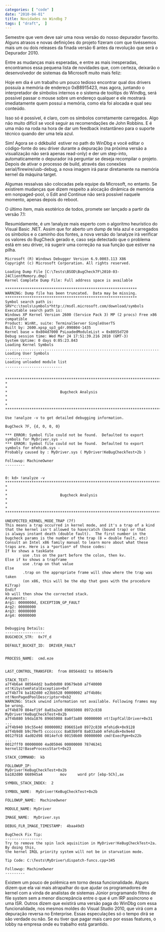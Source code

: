 ```yaml
---
categories: [ "code" ]
date: "2010-04-01"
title: Novidades no Windbg 7
tags: [ "draft",  ]
---
```

Semestre que vem deve sair uma nova versão do nosso depurador favorito. Alguns atrasos e novas definições do projeto fizeram com que tivéssemos mais um ou dois releases da finada versão 6 antes da revolução que será o Depurador 2010.

Entre as mudanças mais esperadas, e entre as mais inesperadas, encontramos essa pequena lista de novidades que, com certeza, deixarão o desenvolvedor de sistemas da Microsoft muito mais feliz:


Hoje em dia é um trabalho um pouco tedioso encontrar qual dos drivers possuía a memória de endereço 0xB8915423, mas agora, juntando o interpretador de símbolos internos e o sistema de tooltips do Windbg, será possível passar o mouse sobre um endereço qualquer e ele mostrará imediatamente quem possui a memória, como ela foi alocada e qual seu conteúdo.


Isso só é possível, é claro, com os símbolos corretamente carregados. Algo não muito difícil se você seguir as recomendações de John Robbins. E é uma mão na roda na hora de dar um feedback instantâneo para o suporte técnico quando der uma tela azul.


Sim! Agora se o ddkbuild  estiver no path do WinDbg e você editar o código-fonte do seu driver durante a depuração (na próxima versão a visualização não será apenas read-only) e der um step-into, automaticamente o depurador irá perguntar se deseja recompilar o projeto. Depois de ativar o processo de build, através das conexões serial/firewire/usb-debug, a nova imagem irá parar diretamente na memória kernel da máquina target.

Algumas ressalvas são colocadas pela equipe da Microsoft, no entanto. Se existirem mudanças que dizem respeito a alocação dinâmica de memória em nonpaged-pool, o Edit and Continue não será possível naquele momento, apenas depois do reboot.

O último item, mais esotérico de todos, promete ser lançado a partir da versão 7.1:


Resumidamente, é um !analyze mais esperto com o algoritmo heurístico do Visual Basic .NET. Assim que for aberto um dump de tela azul e carregados os símbolos e o caminho dos fontes, a nova versão do !analyze irá verificar os valores do BugCheck gerado e, caso seja detectado que o problema está em seu driver, irá sugerir uma correção na sua função que estiver na pilha.

    
    Microsoft (R) Windows Debugger Version 6.9.0003.113 X86
    Copyright (c) Microsoft Corporation. All rights reserved.
    
    Loading Dump File [C:\Tests\BSOD\BugCheck7F\2010-03-24ClientMemory.dmp]
    Kernel Complete Dump File: Full address space is available
    
    ************************************************************
    WARNING: Dump file has been truncated.  Data may be missing.
    ************************************************************
    Symbol search path is: SRV*c:\tools\symbols*http://msdl.microsoft.com/download/symbols
    Executable search path is:
    Windows XP Kernel Version 2600 (Service Pack 3) MP (2 procs) Free x86 compatible
    Product: WinNt, suite: TerminalServer SingleUserTS
    Built by: 2600.xpsp_sp3_gdr.090804-1435
    Kernel base = 0x804d7000 PsLoadedModuleList = 0x8055d720
    Debug session time: Wed Mar 24 17:51:39.216 2010 (GMT-3)
    System Uptime: 0 days 0:05:23.843
    Loading Kernel Symbols
    .........................................................................................
    Loading User Symbols
    ............
    Loading unloaded module list
    ..........................

    
    *******************************************************************************
    *                                                                             *
    *                        Bugcheck Analysis                                    *
    *                                                                             *
    *******************************************************************************
    
    Use !analyze -v to get detailed debugging information.
    
    BugCheck 7F, {d, 0, 0, 0}
    
    *** ERROR: Symbol file could not be found.  Defaulted to export symbols for MyDriver.sys -
    *** ERROR: Symbol file could not be found.  Defaulted to export symbols for mfehidk.sys -
    Probably caused by : MyDriver.sys ( MyDriver!KeBugCheckTest+2b )
    
    Followup: MachineOwner
    ---------

    
    0: kd> !analyze -v
    *******************************************************************************
    *                                                                             *
    *                        Bugcheck Analysis                                    *
    *                                                                             *
    *******************************************************************************
    
    UNEXPECTED_KERNEL_MODE_TRAP (7f)
    This means a trap occurred in kernel mode, and it's a trap of a kind
    that the kernel isn't allowed to have/catch (bound trap) or that
    is always instant death (double fault).  The first number in the
    bugcheck params is the number of the trap (8 = double fault, etc)
    Consult an Intel x86 family manual to learn more about what these
    traps are. Here is a *portion* of those codes:
    If kv shows a taskGate
            use .tss on the part before the colon, then kv.
    Else if kv shows a trapframe
            use .trap on that value
    Else
            .trap on the appropriate frame will show where the trap was taken
            (on x86, this will be the ebp that goes with the procedure KiTrap)
    Endif
    kb will then show the corrected stack.
    Arguments:
    Arg1: 0000000d, EXCEPTION_GP_FAULT
    Arg2: 00000000
    Arg3: 00000000
    Arg4: 00000000

    
    Debugging Details:
    ------------------
    BUGCHECK_STR:  0x7f_d
    
    DEFAULT_BUCKET_ID:  DRIVER_FAULT

    
    PROCESS_NAME:  cmd.eze

    
    LAST_CONTROL_TRANSFER:  from 80564dd2 to 80544e7b
    
    STACK_TEXT:
    a7f4b6a4 80564dd2 badb0d00 89679eb0 a7f40000 nt!KiSystemFatalException+0xf
    a7f4b774 ba182d80 e23bb528 00000002 a7f4b86c nt!NonPagedPoolDescriptor+0xb2
    WARNING: Stack unwind information not available. Following frames may be wrong.
    a7f4b870 804ef19f 8a03a2e0 89665008 8972c838 MyDriver!KeBugCheckTest+0x2b
    a7f4b880 b9da1876 89665008 8a0f3a80 00000000 nt!IopfCallDriver+0x31
    ...
    a7f4b940 b9c55e4d 00000002 896651e0 8972c838 mfehidk+0x9128
    a7f4b9d8 b9c70ef5 cccccccc 8a03b9f8 8a033ab0 mfehidk+0x9e4d
    0012f918 4ad02d98 0014efc0 00150b00 00000000 cmd!ExecPgm+0x22b
    ...
    0012fff0 00000000 4ad05046 00000000 78746341 kernel32!BaseProcessStart+0x23
    
    STACK_COMMAND:  kb
    
    FOLLOWUP_IP:
    MyDriver!KeBugCheckTest+0x2b
    ba182d80 668945a4        mov     word ptr [ebp-5Ch],ax
    
    SYMBOL_STACK_INDEX:  2
    
    SYMBOL_NAME:  MyDriver!KeBugCheckTest+0x2b
    
    FOLLOWUP_NAME:  MachineOwner
    
    MODULE_NAME: MyDriver
    
    IMAGE_NAME:  MyDriver.sys
    
    DEBUG_FLR_IMAGE_TIMESTAMP:  4baa49d3
    
    BugCheck Fix Tip:
    -----------------
    Try to remove the spin lock aquisition in MyDriver!KeBugCheckTest+2a. By doing this,
    the kernel IRQL priority system will not be in starvation mode.
    
    Tip Code: C:\Tests\MyDriver\dispatch-funcs.cpp+345
    
    Followup: MachineOwner
    ---------

Existem um pouco de polêmica em torno dessa funcionalidade. Alguns dizem que ela vai mais atrapalhar do que ajudar os programadores de kernel com a vinda de analistas de sistemas Júnior programando filtros de file system sem a menor discrepância entre o que é um IRP assíncrono e uma ISR. Outros dizem que existirá uma versão paga do WinDbg com essa funcionalidade, nos mesmos moldes do Visual Studio 2010, que virá com a depuração reversa no Enterprise. Essas especulações só o tempo dirá se são verdade ou não. Se eu tiver que pagar mais caro por essas features, o lobby na empresa onde eu trabalho está garantido.
